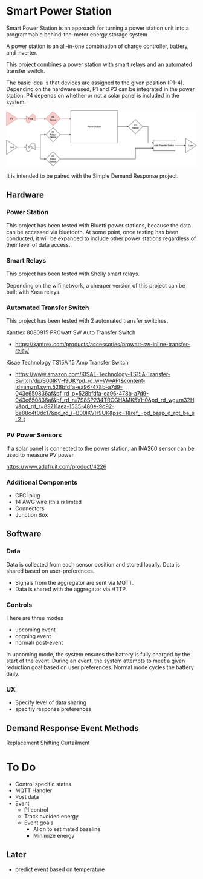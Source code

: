 # Smart Power Station
Smart Power Station is an approach for turning a power station unit into a programmable behind-the-meter energy storage system

A power station is an all-in-one combination of charge controller, battery, and inverter.

This project combines a power station with smart relays and an automated transfer switch.

The basic idea is that devices are assigned to the given position (P1-4). Depending on the hardware used, P1 and P3 can be integrated in the power station. P4 depends on whether or not a solar panel is included in the system.

![image](https://github.com/communityvirtualpowerplant/smartPowerStation/blob/main/assets/smartPowerStation_April28_2025-Hardware.drawio.png)

It is intended to be paired with the Simple Demand Response project.

## Hardware

### Power Station

This project has been tested with Bluetti power stations, because the data can be accessed via bluetooth. At some point, once testing has been conducted, it will be expanded to include other power stations regardless of their level of data access.

### Smart Relays

This project has been tested with Shelly smart relays.

Depending on the wifi network, a cheaper version of this project can be built with Kasa relays.

### Automated Transfer Switch

This project has been tested with 2 automated transfer switches.

Xantrex 8080915 PROwatt SW Auto Transfer Switch
* https://xantrex.com/products/accessories/prowatt-sw-inline-transfer-relay/

Kisae Technology TS15A 15 Amp Transfer Switch
* https://www.amazon.com/KISAE-Technology-TS15A-Transfer-Switch/dp/B00IKVH9UK?pd_rd_w=WwAPt&content-id=amzn1.sym.528bfdfa-ea96-478b-a7d9-043e650836af&pf_rd_p=528bfdfa-ea96-478b-a7d9-043e650836af&pf_rd_r=7S8SP234TRCGHAMK5YH0&pd_rd_wg=m32Hv&pd_rd_r=89711aea-1535-480e-9d92-6e88c4f0dc17&pd_rd_i=B00IKVH9UK&psc=1&ref_=pd_basp_d_rpt_ba_s_2_t

### PV Power Sensors

If a solar panel is connected to the power station, an INA260 sensor can be used to measure PV power.

https://www.adafruit.com/product/4226

### Additional Components

* GFCI plug
* 14 AWG wire (this is limted
* Connectors
* Junction Box
  
## Software

### Data

Data is collected from each sensor position and stored locally. Data is shared based on user-preferences.

* Signals from the aggregator are sent via MQTT.
* Data is shared with the aggregator via HTTP.

### Controls

There are three modes
* upcoming event
* ongoing event
* normal/ post-event

In upcoming mode, the system ensures the battery is fully charged by the start of the event.
During an event, the system attempts to meet a given reduction goal based on user preferences.
Normal mode cycles the battery daily.

### UX

* Specify level of data sharing
* specifiy response preferences

## Demand Response Event Methods

Replacement
Shifting
Curtailment


# To Do

* Control specific states
* MQTT Handler
* Post data
* Event
	* PI control
	* Track avoided energy
	* Event goals
		* Align to estimated baseline
		* Minimize energy

## Later
* predict event based on temperature